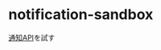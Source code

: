 # notification-sandbox

[通知API](https://developer.mozilla.org/ja/docs/Web/API/Notifications_API/Using_the_Notifications_API)を試す